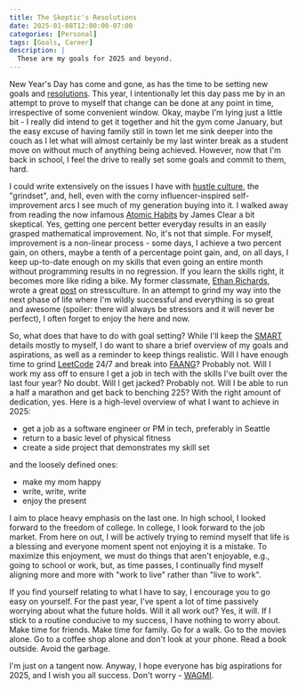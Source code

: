 ```yaml
---
title: The Skeptic's Resolutions
date: 2025-01-08T12:00:00-07:00
categories: [Personal]
tags: [Goals, Career]
description: |
  These are my goals for 2025 and beyond.
---
```


New Year's Day has come and gone, as has the time to be setting new goals and [resolutions](https://en.wikipedia.org/wiki/New_Year%27s_resolution). This year, I intentionally let this day pass me by in an attempt to prove to myself that change can be done at any point in time, irrespective of some convenient window. Okay, maybe I'm lying just a little bit - I really did intend to get it together and hit the gym come January, but the easy excuse of having family still in town let me sink deeper into the couch as I let what will almost certainly be my last winter break as a student move on without much of anything being achieved. However, now that I'm back in school, I feel the drive to really set some goals and commit to them, hard.

I could write extensively on the issues I have with [hustle culture](https://www.forbes.com/councils/forbesbusinesscouncil/2023/02/16/the-pros-and-cons-of-hustle-culture-how-to-work-hard-without-burning-out/), the "grindset", and, hell, even with the corny influencer-inspired self-improvement arcs I see much of my generation buying into it. I walked away from reading the now infamous [Atomic Habits](https://jamesclear.com/atomic-habits) by James Clear a bit skeptical. Yes, getting one percent better everyday results in an easily grasped mathematical improvement. No, it's not that simple. For myself, improvement is a non-linear process - some days, I achieve a two percent gain, on others, maybe a tenth of a percentage point gain, and, on all days, I keep up-to-date enough on my skills that even going an entire month without programming results in no regression. If you learn the skills right, it becomes more like riding a bike. My former classmate, [Ethan Richards](https://ezrichards.github.io/), wrote a great [post](https://ezrichards.github.io/posts/on-stressculture/) on stressculture. In an attempt to grind my way into the next phase of life where I'm wildly successful and everything is so great and awesome (spoiler: there will always be stressors and it will never be perfect), I often forget to enjoy the here and now.

So, what does that have to do with goal setting? While I'll keep the [SMART](https://en.wikipedia.org/wiki/SMART_criteria) details mostly to myself, I do want to share a brief overview of my goals and aspirations, as well as a reminder to keep things realistic. Will I have enough time to grind [LeetCode](https://leetcode.com/) 24/7 and break into [FAANG](https://en.wikipedia.org/wiki/Big_Tech)? Probably not. Will I work my ass off to ensure I get a job in tech with the skills I've built over the last four year? No doubt. Will I get jacked? Probably not. Will I be able to run a half a marathon and get back to benching 225? With the right amount of dedication, yes. Here is a high-level overview of what I want to achieve in 2025:
- get a job as a software engineer or PM in tech, preferably in Seattle
- return to a basic level of physical fitness
- create a side project that demonstrates my skill set

and the loosely defined ones:
- make my mom happy
- write, write, write
- enjoy the present

I aim to place heavy emphasis on the last one. In high school, I looked forward to the freedom of college. In college, I look forward to the job market. From here on out, I will be actively trying to remind myself that life is a blessing and everyone moment spent not enjoying it is a mistake. To maximize this enjoyment, we must do things that aren't enjoyable, e.g., going to school or work, but, as time passes, I continually find myself aligning more and more with "work to live" rather than "live to work".

If you find yourself relating to what I have to say, I encourage you to go easy on yourself. For the past year, I've spent a lot of time passively worrying about what the future holds. Will it all work out? Yes, it will. If I stick to a routine conducive to my success, I have nothing to worry about. Make time for friends. Make time for family. Go for a walk. Go to the movies alone. Go to a coffee shop alone and don't look at your phone. Read a book outside. Avoid the garbage.

I'm just on a tangent now. Anyway, I hope everyone has big aspirations for 2025, and I wish you all success. Don't worry - [WAGMI](https://academy.binance.com/en/glossary/wagmi).